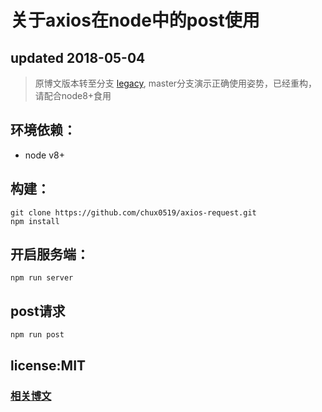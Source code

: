# 关于axios在node中的post使用

## updated 2018-05-04

> 原博文版本转至分支 [legacy](https://github.com/chux0519/axios-request/tree/legacy), master分支演示正确使用姿势，已经重构，请配合node8+食用

## 环境依赖：

- node v8+

## 构建：

```shell
git clone https://github.com/chux0519/axios-request.git
npm install
```

## 开启服务端：

```shell
npm run server
```

## post请求

```shell
npm run post
```

## license:MIT

### [相关博文](https://cnodejs.org/topic/57e17beac4ae8ff239776de5)
